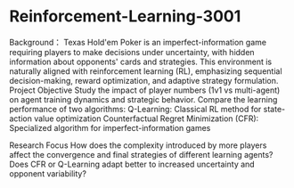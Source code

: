# Reinforcement-Learning-3001


Background： Texas Hold'em Poker is an imperfect-information game requiring players to make decisions under uncertainty, with hidden information about opponents' cards and strategies.
This environment is naturally aligned with reinforcement learning (RL), emphasizing sequential decision-making, reward optimization, and adaptive strategy formulation.
Project Objective
Study the impact of player numbers (1v1 vs multi-agent) on agent training dynamics and strategic behavior.
Compare the learning performance of two algorithms:
Q-Learning: Classical RL method for state-action value optimization
Counterfactual Regret Minimization (CFR): Specialized algorithm for imperfect-information games

Research Focus
How does the complexity introduced by more players affect the convergence and final strategies of different learning agents?
Does CFR or Q-Learning adapt better to increased uncertainty and opponent variability?

